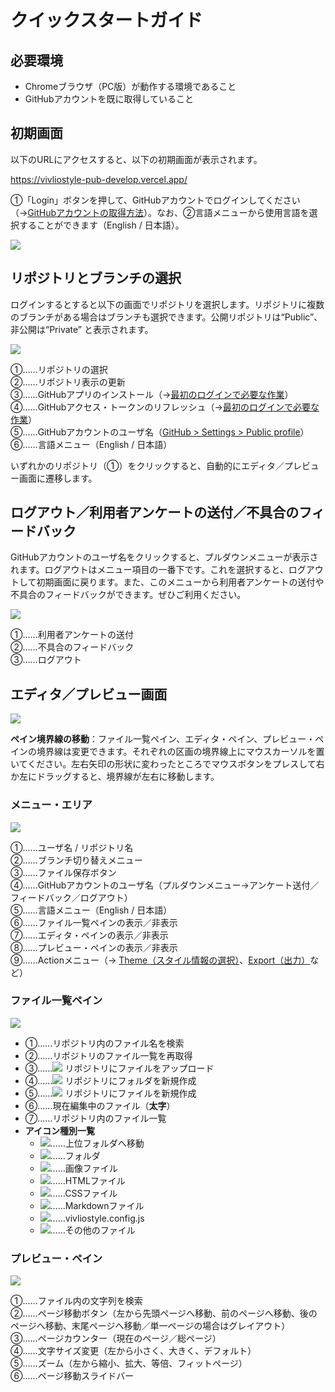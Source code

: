 #  クイックスタートガイド 

## 必要環境 

- Chromeブラウザ（PC版）が動作する環境であること
- GitHubアカウントを既に取得していること

## 初期画面

以下のURLにアクセスすると、以下の初期画面が表示されます。

https://vivliostyle-pub-develop.vercel.app/

①「Login」ボタンを押して、GitHubアカウントでログインしてください（→[GitHubアカウントの取得方法](/advance-preparation/get-an-account#github%E3%82%A2%E3%82%AB%E3%82%A6%E3%83%B3%E3%83%88%E3%81%AE%E5%8F%96%E5%BE%97%E6%96%B9%E6%B3%95)）。なお、②言語メニューから使用言語を選択することができます（English / 日本語）。

![](images/readme-first/fig-1.png)

## リポジトリとブランチの選択

ログインするとすると以下の画面でリポジトリを選択します。リポジトリに複数のブランチがある場合はブランチも選択できます。公開リポジトリは“Public”、非公開は“Private” と表示されます。

![](images/readme-first/fig-2.png)

①……リポジトリの選択<br>
②……リポジトリ表示の更新<br>
③……GitHubアプリのインストール（→[最初のログインで必要な作業](/advance-preparation/login.md)）<br>
④……GitHubアクセス・トークンのリフレッシュ（→[最初のログインで必要な作業](/advance-preparation/login.md)）<br>
⑤……GitHubアカウントのユーザ名（[GitHub > Settings > Public profile](https://github.com/settings/profile)）<br>
⑥……言語メニュー（English / 日本語）<br>

いずれかのリポジトリ（①）をクリックすると、自動的にエディタ／プレビュー画面に遷移します。

## ログアウト／利用者アンケートの送付／不具合のフィードバック

GitHubアカウントのユーザ名をクリックすると、プルダウンメニューが表示されます。ログアウトはメニュー項目の一番下です。これを選択すると、ログアウトして初期画面に戻ります。また、このメニューから利用者アンケートの送付や不具合のフィードバックができます。ぜひご利用ください。

![](images/readme-first/fig-3.png)

①……利用者アンケートの送付<br>
②……不具合のフィードバック<br>
③……ログアウト<br>

## エディタ／プレビュー画面

![](images/readme-first/fig-4.png)

**ペイン境界線の移動**：ファイル一覧ペイン、エディタ・ペイン、プレビュー・ペインの境界線は変更できます。それぞれの区画の境界線上にマウスカーソルを置いてください。左右矢印の形状に変わったところでマウスボタンをプレスして右か左にドラッグすると、境界線が左右に移動します。

### メニュー・エリア

![](images/readme-first/fig-5.png)

①……ユーザ名 / リポジトリ名<br>
②……ブランチ切り替えメニュー<br>
③……ファイル保存ボタン<br>
④……GitHubアカウントのユーザ名（プルダウンメニュー→アンケート送付／フィードバック／ログアウト）<br>
⑤……言語メニュー（English / 日本語）<br>
⑥……ファイル一覧ペインの表示／非表示<br>
⑦……エディタ・ペインの表示／非表示<br>
⑧……プレビュー・ペインの表示／非表示<br>
⑨……Actionメニュー（→ [Theme（スタイル情報の選択）](/ja/functions-of-the-actions-menu/theme.md)、[Export（出力）](/ja/functions-of-the-actions-menu/export.md)など）<br>

### ファイル一覧ペイン

![](images/readme-first/fig-6.png)

- ①……リポジトリ内のファイル名を検索<br>
- ②……リポジトリのファイル一覧を再取得<br>
- ③……![](https://github.com/microsoft/vscode-codicons/raw/main/src/icons/arrow-up.svg) リポジトリにファイルをアップロード<br>
- ④……![](https://github.com/microsoft/vscode-codicons/raw/main/src/icons/new-folder.svg) リポジトリにフォルダを新規作成<br>
- ⑤……![](https://raw.githubusercontent.com/microsoft/vscode-codicons/main/src/icons/new-file.svg) リポジトリにファイルを新規作成<br>
- ⑥……現在編集中のファイル（**太字**）<br>
- ⑦……リポジトリ内のファイル一覧<br>
- **アイコン種別一覧**
  - ![](https://raw.githubusercontent.com/astrit/css.gg/master/icons/svg/corner-left-up.svg)……上位フォルダへ移動
  - ![](https://raw.githubusercontent.com/microsoft/vscode-codicons/main/src/icons/folder.svg)……フォルダ
  - ![](https://raw.githubusercontent.com/microsoft/vscode-codicons/main/src/icons/file-media.svg)……画像ファイル
  - ![](https://raw.githubusercontent.com/microsoft/vscode-codicons/main/src/icons/code.svg)……HTMLファイル
  - ![](https://raw.githubusercontent.com/microsoft/vscode-codicons/main/src/icons/symbol-namespace.svg)……CSSファイル
  - ![](https://raw.githubusercontent.com/microsoft/vscode-codicons/main/src/icons/markdown.svg)……Markdownファイル
  - ![](https://raw.githubusercontent.com/microsoft/vscode-codicons/main/src/icons/settings-gear.svg)……vivliostyle.config.js
  - ![](https://raw.githubusercontent.com/microsoft/vscode-codicons/main/src/icons/file.svg)……その他のファイル



### プレビュー・ペイン

![](images/readme-first/fig-7.png)

①……ファイル内の文字列を検索<br>
②……ページ移動ボタン（左から先頭ページへ移動、前のページへ移動、後のページへ移動、末尾ページへ移動／単一ページの場合はグレイアウト）<br>
③……ページカウンター（現在のページ／総ページ）<br>
④……文字サイズ変更（左から小さく、大きく、デフォルト）<br>
⑤……ズーム（左から縮小、拡大、等倍、フィットページ）<br>
⑥……ページ移動スライドバー<br>